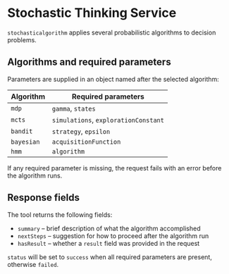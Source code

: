 # Stochastic Thinking Service

`stochasticalgorithm` applies several probabilistic algorithms to decision problems.

## Algorithms and required parameters

Parameters are supplied in an object named after the selected algorithm:

| Algorithm | Required parameters |
|-----------|--------------------|
| `mdp`     | `gamma`, `states` |
| `mcts`    | `simulations`, `explorationConstant` |
| `bandit`  | `strategy`, `epsilon` |
| `bayesian`| `acquisitionFunction` |
| `hmm`     | `algorithm` |

If any required parameter is missing, the request fails with an error before the algorithm runs.

## Response fields

The tool returns the following fields:

- `summary` – brief description of what the algorithm accomplished
- `nextSteps` – suggestion for how to proceed after the algorithm run
- `hasResult` – whether a `result` field was provided in the request

`status` will be set to `success` when all required parameters are present, otherwise `failed`.
